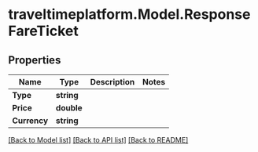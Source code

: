 # traveltimeplatform.Model.ResponseFareTicket
## Properties

Name | Type | Description | Notes
------------ | ------------- | ------------- | -------------
**Type** | **string** |  | 
**Price** | **double** |  | 
**Currency** | **string** |  | 

[[Back to Model list]](../README.md#documentation-for-models) [[Back to API list]](../README.md#documentation-for-api-endpoints) [[Back to README]](../README.md)

